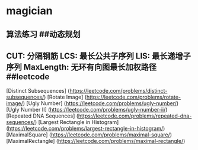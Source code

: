 # magician
算法练习
##动态规划
---
CUT: 分隔钢筋
LCS: 最长公共子序列
LIS: 最长递增子序列
MaxLength: 无环有向图最长加权路径
##leetcode
---
[Distinct Subsequences] (https://leetcode.com/problems/distinct-subsequences/)
[Rotate Image] (https://leetcode.com/problems/rotate-image/)
[Ugly Number] (https://leetcode.com/problems/ugly-number/)
[Ugly Number II] (https://leetcode.com/problems/ugly-number-ii/)
[Repeated DNA Sequences] (https://leetcode.com/problems/repeated-dna-sequences/)
[Largest Rectangle in Histogram] (https://leetcode.com/problems/largest-rectangle-in-histogram/)
[MaximalSquare] (https://leetcode.com/problems/maximal-square/)
[MaximalRectangle] (https://leetcode.com/problems/maximal-rectangle/)
